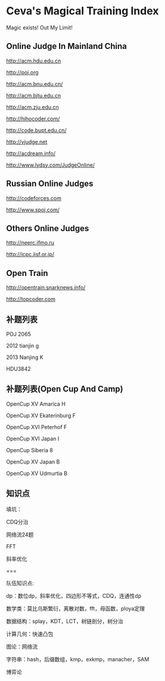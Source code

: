 # Ceva's Magical Training Index

Magic exists! Out My Limit!

## Online Judge In Mainland China

http://acm.hdu.edu.cn

http://poj.org

http://acm.bnu.edu.cn/

http://acm.bjtu.edu.cn

http://acm.zju.edu.cn

http://hihocoder.com/

http://code.bupt.edu.cn/

http://vjudge.net

http://acdream.info/

http://www.lydsy.com/JudgeOnline/

## Russian Online Judges

http://codeforces.com

http://www.spoj.com/

## Others Online Judges

http://neerc.ifmo.ru

http://icpc.iisf.or.jp/

## Open Train

http://opentrain.snarknews.info/

http://topcoder.com



## 补题列表

POJ 2065

2012 tianjin g

2013 Nanjing K

HDU3842


## 补题列表(Open Cup And Camp)

OpenCup XV Amarica H

OpenCup XV Ekaterinburg F

OpenCup XVI Peterhof F

OpenCup XVI Japan I

OpenCup Siberia 8

OpenCup XV Japan B

OpenCup XV Udmurtia B


## 知识点

填坑：

CDQ分治

网络流24题

FFT

斜率优化


===

队伍知识点:

dp：数位dp，斜率优化，四边形不等式，CDQ，连通性dp

数学类：莫比乌斯繁衍，离散对数，fft，母函数，ploya定理

数据结构：splay，KDT，LCT，树链剖分，树分治

计算几何：快速凸包

图论：网络流

字符串：hash，后缀数组，kmp，exkmp，manacher，SAM

博弈论


